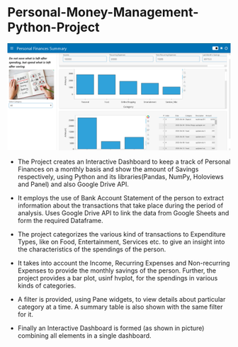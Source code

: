 # Personal-Money-Management-Python-Project

![Model](Python_Dashboard.png)


- The Project creates an Interactive Dashboard to keep a track of Personal Finances on a monthly basis and show the amount of Savings respectively, using Python and its libraries(Pandas, NumPy, Holoviews and Panel) and also Google Drive API.
  

- It employs the use of Bank Account Statement of the person to extract information about the transactions that take place during the period of analysis. Uses Google Drive API to link the data from Google Sheets and form the required Dataframe.
  

- The project categorizes the various kind of transactions to Expenditure Types, like on Food, Entertainment, Services etc. to give an insight into the characteristics of the spendings of the person.
  

- It takes into account the Income, Recurring Expenses and Non-recurring Expenses to provide the monthly savings of the person. Further, the project provides a bar plot, usinf hvplot, for the spendings in various kinds of categories.
  

- A filter is provided, using Pane widgets, to view details about particular category at a time. A summary table is also shown with the same filter for it.
  

- Finally an Interactive Dashboard is formed (as shown in picture) combining all elements in a single dashboard.


